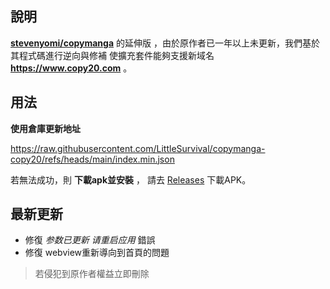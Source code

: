 ## 說明 
[**stevenyomi/copymanga**](https://github.com/LittleSurvival/copymanga-copy20) 的延伸版 ，由於原作者已一年以上未更新，我們基於其程式碼進行逆向與修補
使擴充套件能夠支援新域名 **https://www.copy20.com** 。

## 用法
**使用倉庫更新地址**

https://raw.githubusercontent.com/LittleSurvival/copymanga-copy20/refs/heads/main/index.min.json

若無法成功，則 **下載apk並安裝** ， 請去 [Releases](https://github.com/LittleSurvival/copymanga-copy20/releases/tag/copymanga) 下載APK。

## 最新更新

- 修復 *参数已更新 请重启应用* 錯誤 
- 修復 webview重新導向到首頁的問題

> 若侵犯到原作者權益立即刪除
